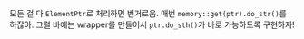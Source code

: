 모든 걸 다 `ElementPtr`로 처리하면 번거로움. 매번 `memory::get(ptr).do_str()`를 하잖아. 그럴 바에는 wrapper를 만들어서 `ptr.do_sth()`가 바로 가능하도록 구현하자!